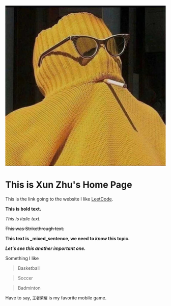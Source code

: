 
![Test Image 1](WechatIMG264.jpeg)

# This is Xun Zhu's Home Page

This is the link going to the website I like [LeetCode](https://leetcode.com/).

**This is bold text.**

*This is italic text.*

~~This was Strikethrough text.~~

**This text is _mixed_sentence, we need to _know_ this topic.**

***Let's see this another important one.***


Something I like

> Basketball

> Soccer

> Badminton


Have to say, `王者荣耀` is my favorite mobile game.



